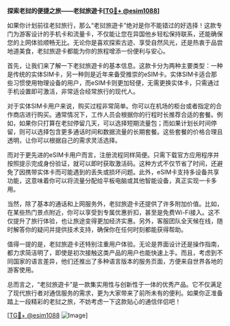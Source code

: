 **探索老挝的便捷之旅——老挝旅遊卡[[TG💪+ @esim1088](https://t.me/s/esim1088)]**

如果你计划前往老挝旅行，那么“老挝旅遊卡”绝对是你不能错过的好选择！这款专门为游客设计的手机卡和流量卡，不仅能让您在异国他乡轻松保持联系，还能确保您的上网体验顺畅无比。无论你是喜欢探索古迹、享受自然风光，还是热衷于品尝地道美食，老挝旅遊卡都能为你的旅程增添一份便利与安心。

首先，让我们来了解一下老挝旅遊卡的基本信息。这款卡分为两种主要类型：一种是传统的实体SIM卡，另一种则是近年来备受推崇的eSIM卡。实体SIM卡适合那些习惯使用物理设备的用户，而eSIM卡则更加轻便，无需更换实体卡，只需通过手机设置即可激活，非常适合经常旅行的现代人。

对于实体SIM卡用户来说，购买过程非常简单。你可以在机场的柜台或者指定的合作商店进行购买。通常情况下，工作人员会根据你的行程时长推荐合适的套餐。例如，如果你只打算在老挝停留几天，可以选择短期流量包；而如果计划长时间停留，则可以选择包含更多通话时间和数据流量的长期套餐。这些套餐的价格合理且透明，让你可以根据自己的需求灵活选择。

而对于更先进的eSIM卡用户而言，注册流程同样简便。只需下载官方应用程序并按照提示完成身份验证，就可以即时获取激活码。这种方式不仅节省了时间，还避免了因携带实体卡而可能遇到的丢失或损坏问题。此外，eSIM卡支持多设备共享功能，这意味着你可以将流量分配给平板电脑或其他智能设备，真正实现一卡多用。

当然，除了基本的通话和上网服务外，老挝旅遊卡还提供了许多附加价值。比如，在某些热门景点附近，你可以享受到专属优惠折扣，甚至是免费Wi-Fi接入。这不仅提升了旅行体验，也让旅途变得更加经济实惠。另外，客服团队全天候在线，随时解答你的疑问并提供技术支持，确保你在任何时刻都能获得帮助。

值得一提的是，老挝旅遊卡还特别注重用户体验。无论是界面设计还是操作指南，都力求简洁明了，即使是初次接触这类产品的用户也能快速上手。而且，考虑到不同国家的语言差异，他们还推出了多种语言版本的服务页面，方便来自世界各地的游客使用。

总而言之，“老挝旅遊卡”是一款集实用性与创新性于一体的优秀产品。它不仅满足了现代旅行者对通信服务的需求，更为大家带来了前所未有的便利。如果你正准备踏上一段精彩的老挝之旅，不妨考虑一下这款贴心的通信伴侣吧！

[[TG💪+ @esim1088](https://t.me/s/esim1088) ![Image](https://i.postimg.cc/4NQfJmqS/Snipaste-2025-05-13-00-14-12.png)]
